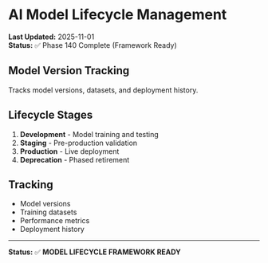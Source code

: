 # AI Model Lifecycle Management

**Last Updated:** 2025-11-01  
**Status:** ✅ Phase 140 Complete (Framework Ready)

## Model Version Tracking

Tracks model versions, datasets, and deployment history.

## Lifecycle Stages

1. **Development** - Model training and testing
2. **Staging** - Pre-production validation
3. **Production** - Live deployment
4. **Deprecation** - Phased retirement

## Tracking

- Model versions
- Training datasets
- Performance metrics
- Deployment history

---

**Status:** ✅ **MODEL LIFECYCLE FRAMEWORK READY**
